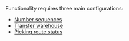 Functionality requires three main configurations:
- [Number sequences](/Help/Standalone-solutions-\(Suite\)/Investment-management/Item-returns/Setup/)
- [Transfer warehouse](https://dev.azure.com/DynamicsUIM/D365UIM/_wiki/wikis/D365UIM.wiki/135/Transfer-warehouse)
- [Picking route status](https://dev.azure.com/DynamicsUIM/D365UIM/_wiki/wikis/D365UIM.wiki/137/Picking-route-status)